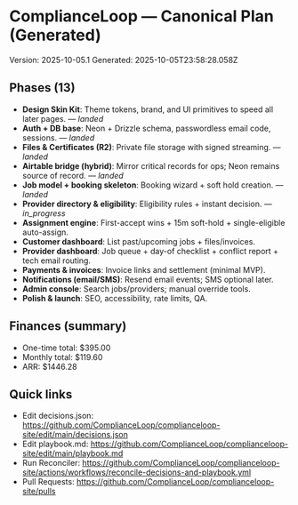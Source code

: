 <!-- CL:START -->
# ComplianceLoop — Canonical Plan (Generated)

Version: 2025-10-05.1
Generated: 2025-10-05T23:58:28.058Z

## Phases (13)
- **Design Skin Kit**: Theme tokens, brand, and UI primitives to speed all later pages. — _landed_
- **Auth + DB base**: Neon + Drizzle schema, passwordless email code, sessions. — _landed_
- **Files & Certificates (R2)**: Private file storage with signed streaming. — _landed_
- **Airtable bridge (hybrid)**: Mirror critical records for ops; Neon remains source of record. — _landed_
- **Job model + booking skeleton**: Booking wizard + soft hold creation. — _landed_
- **Provider directory & eligibility**: Eligibility rules + instant decision. — _in_progress_
- **Assignment engine**: First-accept wins + 15m soft-hold + single-eligible auto-assign.
- **Customer dashboard**: List past/upcoming jobs + files/invoices.
- **Provider dashboard**: Job queue + day-of checklist + conflict report + tech email routing.
- **Payments & invoices**: Invoice links and settlement (minimal MVP).
- **Notifications (email/SMS)**: Resend email events; SMS optional later.
- **Admin console**: Search jobs/providers; manual override tools.
- **Polish & launch**: SEO, accessibility, rate limits, QA.

## Finances (summary)
- One-time total: $395.00
- Monthly total: $119.60
- ARR: $1446.28

## Quick links
- Edit decisions.json: https://github.com/ComplianceLoop/complianceloop-site/edit/main/decisions.json
- Edit playbook.md: https://github.com/ComplianceLoop/complianceloop-site/edit/main/playbook.md
- Run Reconciler: https://github.com/ComplianceLoop/complianceloop-site/actions/workflows/reconcile-decisions-and-playbook.yml
- Pull Requests: https://github.com/ComplianceLoop/complianceloop-site/pulls

<!-- CL:END -->

